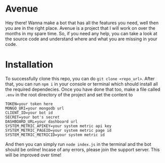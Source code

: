 # Avenue
Hey there! Wanna make a bot that has all the features you need, well then you are in the right place. Avenue is a project that I will work on over the months in my spare time. So, if you need any help, you can take a look at the source code and understand where and what you are missing in your code.

# Installation
To successfully clone this repo, you can do `git clone <repo_url>`.
After that, you can run `npm i` in your console or terminal which should install all the required dependecies. Once you have done that too, make a file called `.env` in the root directory of the project and set the content to 
```env
TOKEN=your token here
MONGO_URI=your mongodb url
CLIENT_ID=your bot id
SECRET=your bot's secret
DASHBOARD_URL=your dashboard url
SYSTEM_METRIC_APIKEY=your system metric api key
SYSTEM_METRIC_PAGEID=your system metric page id
SYSTEM_METRIC_METRICID=your system metric id
```
And then you can simply run `node index.js` in the terminal and the bot should be online!
Incase of any errors, please join the support server. This will be improved over time!

